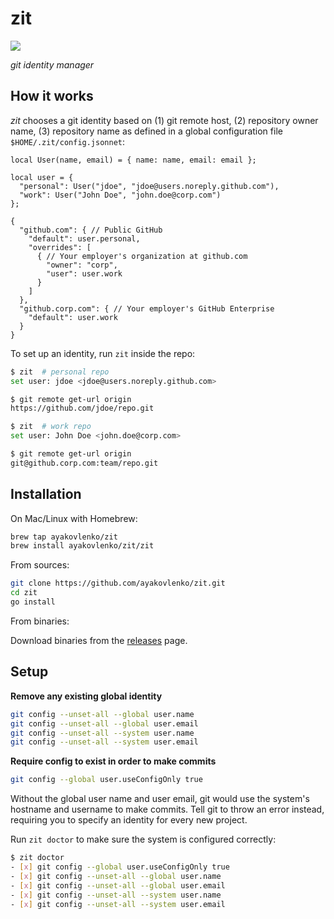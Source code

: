 # zit

[![](https://api.codacy.com/project/badge/Grade/13955840a985457f8f2e5f22beeea75c)](https://www.codacy.com/manual/ayakovlenko/zit)

_git identity manager_

## How it works

_zit_ chooses a git identity based on (1) git remote host, (2) repository owner
name, (3) repository name as defined in a global configuration file
`$HOME/.zit/config.jsonnet`:

```jsonnet
local User(name, email) = { name: name, email: email };

local user = {
  "personal": User("jdoe", "jdoe@users.noreply.github.com"),
  "work": User("John Doe", "john.doe@corp.com")
};

{
  "github.com": { // Public GitHub
    "default": user.personal,
    "overrides": [
      { // Your employer's organization at github.com
        "owner": "corp",
        "user": user.work
      }
    ]
  },
  "github.corp.com": { // Your employer's GitHub Enterprise
    "default": user.work
  }
}
```

To set up an identity, run `zit` inside the repo:

```bash
$ zit  # personal repo
set user: jdoe <jdoe@users.noreply.github.com>

$ git remote get-url origin
https://github.com/jdoe/repo.git
```

```bash
$ zit  # work repo
set user: John Doe <john.doe@corp.com>

$ git remote get-url origin
git@github.corp.com:team/repo.git
```

## Installation

On Mac/Linux with Homebrew:

```bash
brew tap ayakovlenko/zit
brew install ayakovlenko/zit/zit
```

From sources:

```bash
git clone https://github.com/ayakovlenko/zit.git
cd zit
go install
```

From binaries:

Download binaries from the [releases](https://github.com/ayakovlenko/zit/releases) page.

## Setup

**Remove any existing global identity**

```bash
git config --unset-all --global user.name
git config --unset-all --global user.email
git config --unset-all --system user.name
git config --unset-all --system user.email
```

**Require config to exist in order to make commits**

```bash
git config --global user.useConfigOnly true
```

Without the global user name and user email, git would use the system's hostname
and username to make commits. Tell git to throw an error instead, requiring you
to specify an identity for every new project.

Run `zit doctor` to make sure the system is configured correctly:

```bash
$ zit doctor
- [x] git config --global user.useConfigOnly true
- [x] git config --unset-all --global user.name
- [x] git config --unset-all --global user.email
- [x] git config --unset-all --system user.name
- [x] git config --unset-all --system user.email
```
